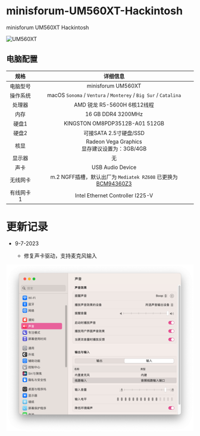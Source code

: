 # minisforum-UM560XT-Hackintosh
minisforum UM560XT Hackintosh

![UM560XT](./ScreenShots/UM560XT.png)

## 电脑配置

|   规格    |                           详细信息                           |
| :-------: | :----------------------------------------------------------: |
| 电脑型号  |                      minisforum UM560XT                      |
| 操作系统  | macOS `Sonoma` / `Ventura` /  `Monterey` / `Big Sur` / `Catalina` |
|  处理器   |                 AMD 锐龙 R5-5600H 6核12线程                  |
|   内存    |                      16 GB DDR4 3200MHz                      |
|   硬盘1   |                KINGSTON OM8PDP3512B-A01 512GB                |
|   硬盘2   |                    可接SATA 2.5寸硬盘/SSD                    |
|   核显    |      Radeon Vega Graphics<br />显存建议设置为：3GB/4GB       |
|  显示器   |                              无                              |
|   声卡    |                       USB Audio Device                       |
| 无线网卡  | m.2 NGFF插槽，默认出厂为 `Mediatek RZ608` 已更换为[BCM94360Z3](https://blog.daliansky.net/uploads/WeChatandShop.png) |
| 有线网卡1 |               Intel Ethernet Controller I225-V               |

# 更新记录

- 9-7-2023

  - 修复声卡驱动，支持麦克风输入

  

![iterm2](./ScreenShots/UM560XT_Micphone_OK.png)
